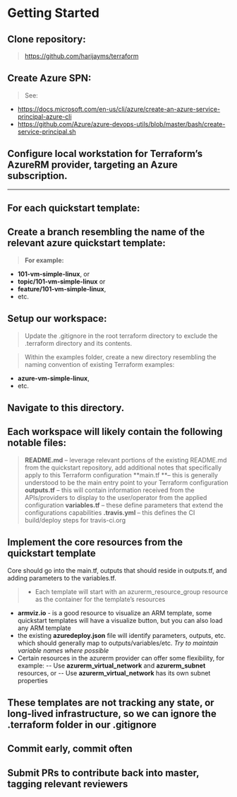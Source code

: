 Getting Started
===================


## Clone repository:
> https://github.com/harijayms/terraform

## Create Azure SPN:
> See:
- https://docs.microsoft.com/en-us/cli/azure/create-an-azure-service-principal-azure-cli
- https://github.com/Azure/azure-devops-utils/blob/master/bash/create-service-principal.sh

## Configure local workstation for Terraform’s AzureRM provider, targeting an Azure subscription.

----------


For each quickstart template:
-------------

## Create a branch resembling the name of the relevant azure quickstart template:

> **For example:**
- **101-vm-simple-linux**, or
- **topic/101-vm-simple-linux** or
- **feature/101-vm-simple-linux**,
- etc.

## Setup our workspace:

> Update the .gitignore in the root terraform directory to exclude the .terraform directory and its contents.

> Within the examples folder, create a new directory resembling the naming convention of existing Terraform examples:
- **azure-vm-simple-linux**,
- etc.

## Navigate to this directory.

## Each workspace will likely contain the following notable files:

> **README.md** – leverage relevant portions of the existing README.md from the quickstart repository, add additional notes that specifically apply to this Terraform configuration
**main.tf **– this is generally understood to be the main entry point to your Terraform configuration
**outputs.tf** – this will contain information received from the APIs/providers to display to the user/operator from the applied configuration
**variables.tf** – these define parameters that extend the configurations capabilities
**.travis.yml** – this defines the CI build/deploy steps for travis-ci.org

## Implement the core resources from the quickstart template

Core should go into the main.tf, outputs that should reside in outputs.tf, and adding parameters to the variables.tf.

> - Each template will start with an azurerm_resource_group resource as the container for the template’s resources
- **armviz.io** - is a good resource to visualize an ARM template, some quickstart templates will have a visualize button, but you can also load any ARM template
- the existing **azuredeploy.json** file will identify parameters, outputs, etc. which should generally map to outputs/variables/etc.
*Try to maintain variable names where possible*
- Certain resources in the azurerm provider can offer some flexibility, for example:
-- Use **azurerm_virtual_network** and **azurerm_subnet** resources, or
-- Use **azurerm_virtual_network** has its own subnet properties

## These templates are not tracking any state, or long-lived infrastructure, so we can ignore the .terraform folder in our .gitignore
## Commit early, commit often
## Submit PRs to contribute back into master, tagging relevant reviewers
